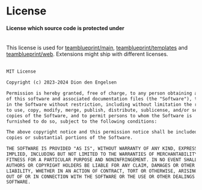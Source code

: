 # License
<h4 class="fw-light">License which source code is protected under</h4><br/>
<div class="alert alert-warning" role="alert">
  <i class="bi bi-exclamation-triangle-fill mb-1" style="font-size:23px; float: left;"></i>
  <div class="ps-3 ms-3">This license is used for <a href="https://github.com/teamblueprint/main" class="alert-link">teamblueprint/main</a>, <a href="https://github.com/teamblueprint/templates" class="alert-link">teamblueprint/templates</a> and <a href="https://github.com/teamblueprint/web" class="alert-link">teamblueprint/web</a>. Extensions might ship with different licenses.</div>
</div><br/>

```txt
MIT License

Copyright (c) 2023-2024 Dion den Engelsen

Permission is hereby granted, free of charge, to any person obtaining a copy
of this software and associated documentation files (the "Software"), to deal
in the Software without restriction, including without limitation the rights
to use, copy, modify, merge, publish, distribute, sublicense, and/or sell
copies of the Software, and to permit persons to whom the Software is
furnished to do so, subject to the following conditions:

The above copyright notice and this permission notice shall be included in all
copies or substantial portions of the Software.

THE SOFTWARE IS PROVIDED "AS IS", WITHOUT WARRANTY OF ANY KIND, EXPRESS OR
IMPLIED, INCLUDING BUT NOT LIMITED TO THE WARRANTIES OF MERCHANTABILITY,
FITNESS FOR A PARTICULAR PURPOSE AND NONINFRINGEMENT. IN NO EVENT SHALL THE
AUTHORS OR COPYRIGHT HOLDERS BE LIABLE FOR ANY CLAIM, DAMAGES OR OTHER
LIABILITY, WHETHER IN AN ACTION OF CONTRACT, TORT OR OTHERWISE, ARISING FROM,
OUT OF OR IN CONNECTION WITH THE SOFTWARE OR THE USE OR OTHER DEALINGS IN THE
SOFTWARE.
```